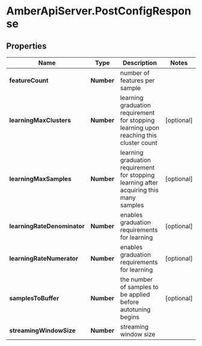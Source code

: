 # AmberApiServer.PostConfigResponse

## Properties
Name | Type | Description | Notes
------------ | ------------- | ------------- | -------------
**featureCount** | **Number** | number of features per sample | 
**learningMaxClusters** | **Number** | learning graduation requirement for stopping learning upon reaching this cluster count | [optional] 
**learningMaxSamples** | **Number** | learning graduation requirement for stopping learning after acquiring this many samples | [optional] 
**learningRateDenominator** | **Number** | enables graduation requirements for learning | [optional] 
**learningRateNumerator** | **Number** | enables graduation requirements for learning | [optional] 
**samplesToBuffer** | **Number** | the number of samples to be applied before autotuning begins | [optional] 
**streamingWindowSize** | **Number** | streaming window size | 
